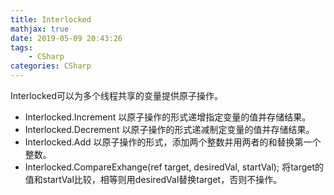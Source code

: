 ```yaml
---
title: Interlocked
mathjax: true
date: 2019-05-09 20:43:26
tags:
    - CSharp
categories: CSharp
---
```

Interlocked可以为多个线程共享的变量提供原子操作。
- Interlocked.Increment 以原子操作的形式递增指定变量的值并存储结果。
- Interlocked.Decrement 以原子操作的形式递减制定变量的值并存储结果。
- Interlocked.Add 以原子操作的形式，添加两个整数并用两者的和替换第一个整数。
- Interlocked.CompareExhange(ref target, desiredVal, startVal); 将target的值和startVal比较，相等则用desiredVal替换target，否则不操作。